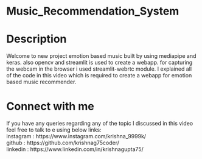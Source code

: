 # Music_Recommendation_System
<h1>Description</h1>
Welcome to new project emotion based music built by using mediapipe and keras. also opencv and streamlit is used to create a webapp. for capturing the webcam in the browser i used streamlit-webrtc module. I explained all of the code in this video which is required to create a webapp for emotion based music recommender.
<h1>Connect with me</h1>
If you have any queries regarding any of the topic I discussed in this video feel free to talk to e using below links:<br>
instagram : https://www.instagram.com/krishna_9999k/<br>
github : https://github.com/krishnag75coder/<br>
linkedin : https://www.linkedin.com/in/krishnagupta75/<br>
